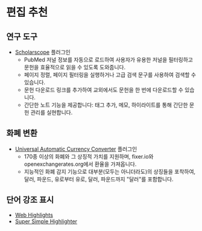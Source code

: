 # 편집 추천

## 연구 도구

- [Scholarscope](https://www.scholarscope.online/) 플러그인
  - PubMed 저널 정보를 자동으로 로드하여 사용자가 유용한 저널을 필터링하고 문헌을 효율적으로 읽을 수 있도록 도와줍니다.
  - 페이지 정렬, 페이지 필터링을 실행하거나 고급 검색 문구를 사용하여 검색할 수 있습니다.
  - 문헌 다운로드 링크를 추가하여 교외에서도 문헌을 한 번에 다운로드할 수 있습니다.
  - 간단한 노트 기능을 제공합니다: 태그 추가, 메모, 하이라이트를 통해 간단한 문헌 관리를 실현합니다.

## 화폐 변환

- [Universal Automatic Currency Converter](https://chromewebstore.google.com/detail/hbjagjepkeogombomfeefdmjnclgojli?hl=zh-CN&utm_source=ext_sidebar) 플러그인
  - 170종 이상의 화폐와 그 상징적 가치를 지원하며, fixer.io와 openexchangerates.org에서 환율을 가져옵니다.
  - 지능적인 화폐 감지 기능으로 대부분(모두는 아니더라도)의 상징들을 포착하여, 달러, 파운드, 유로부터 유로, 달러, 파운드까지 "달러"를 포함합니다.

## 단어 강조 표시

- [Web Highlights](https://web-highlights.com/blog/welcome/)
- [Super Simple Highlighter](https://chromewebstore.google.com/detail/super-simple-highlighter/hhlhjgianpocpoppaiihmlpgcoehlhio)
